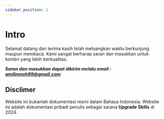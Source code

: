 ```yaml
---
sidebar_position: 1
---
```


# Intro


Selamat datang dan terima kasih telah meluangkan waktu berkunjung maupun membaca. 
Kami sangat berharap saran dan masukkan untuk konten yang lebih berkualitas.

***Saran dan masukkan dapat dikirim melalu email : amilinmoh99@gmail.com***

## Disclimer
Website ini bukanlah dokumentasi resmi dalam Bahasa Indonesia. Website ini adalah dokumentasi pribadi penulis sebagai sarana **Upgrade Skills** di 2024.